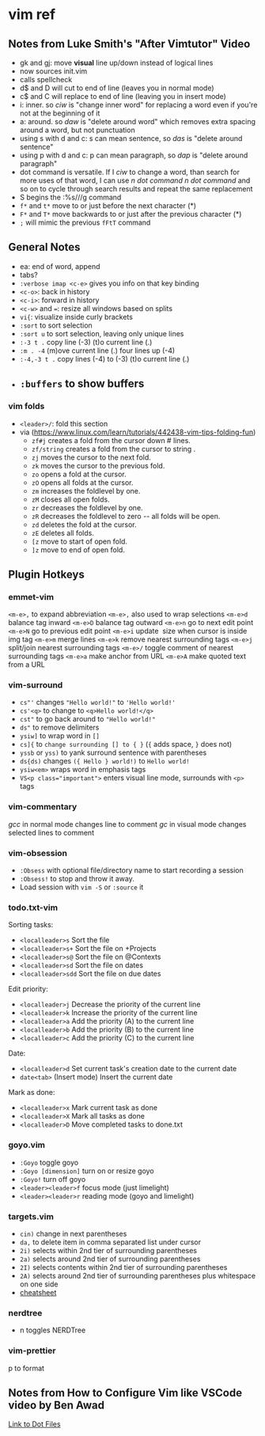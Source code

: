 # vim ref

## Notes from Luke Smith's "After Vimtutor" Video

- gk and gj: move **visual** line up/down instead of logical lines
- <F5> now sources init.vim
- <F6> calls spellcheck
- d\$ and D will cut to end of line (leaves you in normal mode)
- c\$ and C will replace to end of line (leaving you in insert mode)
- i: inner. so _ciw_ is "change inner word" for replacing a word even if you're not at the beginning of it
- a: around. so _daw_ is "delete around word" which removes extra spacing around a word, but not punctuation
- using s with d and c: s can mean sentence, so _das_ is "delete around sentence"
- using p with d and c: p can mean paragraph, so _dap_ is "delete around paragraph"
- dot command is versatile. If I _ciw_ to change a word, than search for more uses of that word, I can use _n_ _dot command_ _n_ _dot command_ and so on to cycle through search results and repeat the same replacement
- <leader>S begins the :%s///g command
- `f*` and `t*` move to or just before the next character (\*)
- `F*` and `T*` move backwards to or just after the previous character (\*)
- `;` will mimic the previous `fFtT` command

## General Notes

- ea: end of word, append
- tabs?
- `:verbose imap <c-e>` gives you info on that key binding
- `<c-o>`: back in history
- `<c-i>`: forward in history
- `<c-w>` and `=`: resize all windows based on splits
- `vi{`: visualize inside curly brackets
- `:sort` to sort selection
- `:sort u` to sort selection, leaving only unique lines
- `:-3 t .` copy line (-3) (t)o current line (.)
- `:m . -4` (m)ove current line (.) four lines up (-4)
- `:-4,-3 t .` copy lines (-4) to (-3) (t)o current line (.)
- `:buffers` to show buffers
  - 

### vim folds

- `<leader>/`: fold this section
- via (https://www.linux.com/learn/tutorials/442438-vim-tips-folding-fun)
  - `zf#j` creates a fold from the cursor down # lines.
  - `zf/string` creates a fold from the cursor to string .
  - `zj` moves the cursor to the next fold.
  - `zk` moves the cursor to the previous fold.
  - `zo` opens a fold at the cursor.
  - `zO` opens all folds at the cursor.
  - `zm` increases the foldlevel by one.
  - `zM` closes all open folds.
  - `zr` decreases the foldlevel by one.
  - `zR` decreases the foldlevel to zero -- all folds will be open.
  - `zd` deletes the fold at the cursor.
  - `zE` deletes all folds.
  - `[z` move to start of open fold.
  - `]z` move to end of open fold.

## Plugin Hotkeys

### emmet-vim

`<m-e>,` to expand abbreviation
`<m-e>,` also used to wrap selections
`<m-e>d` balance tag inward
`<m-e>D` balance tag outward
`<m-e>n` go to next edit point
`<m-e>N` go to previous edit point
`<m-e>i` update <img> size when cursor is inside img tag
`<m-e>m` merge lines
`<m-e>k` remove nearest surrounding tags
`<m-e>j` split/join nearest surrounding tags
`<m-e>/` toggle comment of nearest surrounding tags
`<m-e>a` make anchor from URL
`<m-e>A` make quoted text from a URL

### vim-surround

- `cs"'` changes `"Hello world!"` to `'Hello world!'`
- `cs'<q>` to change to `<q>Hello world!</q>`
- `cst"` to go back around to `"Hello world!"`
- `ds"` to remove delimiters
- `ysiw]` to wrap word in `[]`
- `cs]{` to `change surrounding [] to { }` (`{` adds space, `}` does not)
- `yssb` or `yss)` to yank surround sentence with parentheses
- `ds{ds)` changes `({ Hello } world!)` to `Hello world!`
- `ysiw<em>` wraps word in emphasis tags
- `VS<p class="important">` enters visual line mode, surrounds with `<p>` tags

### vim-commentary

_gcc_ in normal mode changes line to comment
_gc_ in visual mode changes selected lines to comment

### vim-obsession

- `:Obsess` with optional file/directory name to start recording a session
- `:Obsess!` to stop and throw it away.
- Load session with `vim -S` or `:source` it

### todo.txt-vim

Sorting tasks:

- `<localleader>s` Sort the file
- `<localleader>s+` Sort the file on +Projects
- `<localleader>s@` Sort the file on @Contexts
- `<localleader>sd` Sort the file on dates
- `<localleader>sdd` Sort the file on due dates

Edit priority:

- `<localleader>j` Decrease the priority of the current line
- `<localleader>k` Increase the priority of the current line
- `<localleader>a` Add the priority (A) to the current line
- `<localleader>b` Add the priority (B) to the current line
- `<localleader>c` Add the priority (C) to the current line

Date:

- `<localleader>d` Set current task's creation date to the current date
- `date<tab>` (Insert mode) Insert the current date

Mark as done:

- `<localleader>x` Mark current task as done
- `<localleader>X` Mark all tasks as done
- `<localleader>D` Move completed tasks to done.txt

### goyo.vim

- `:Goyo` toggle goyo
- `:Goyo [dimension]` turn on or resize goyo
- `:Goyo!` turn off goyo
- `<leader><leader>f` focus mode (just limelight)
- `<leader><leader>r` reading mode (goyo and limelight)

### targets.vim

- `cin)` change in next parentheses
- `da,` to delete item in comma separated list under cursor
- `2i)` selects within 2nd tier of surrounding parentheses
- `2a)` selects around 2nd tier of surrounding parentheses
- `2I)` selects contents within 2nd tier of surrounding parentheses
- `2A)` selects around 2nd tier of surrounding parentheses plus whitespace on one side
- [cheatsheet](https://github.com/wellle/targets.vim/blob/master/cheatsheet.md)

### nerdtree

- <Leader>n toggles NERDTree

### vim-prettier

<Leader>p to format

## Notes from How to Configure Vim like VSCode video by Ben Awad

[Link to Dot Files](https://gist.github.com/benawad/b768f5a5bbd92c8baabd363b7e79786f)

